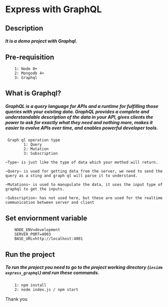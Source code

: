 # Express with GraphQL
## Description
##### It is a demo project with Graphql. 

## Pre-requisition
```
    1: Node 8+
    2: Mongodb 4+
    3: Graphql
```

## What is Graphql? 
##### GraphQL is a query language for APIs and a runtime for fulfilling those queries with your existing data. GraphQL provides a complete and understandable description of the data in your API, gives clients the power to ask for exactly what they need and nothing more, makes it easier to evolve APIs over time, and enables powerful developer tools.

```
 Graph ql operation type
        1: Query
        2: Mutation
        3: Subscription

~Type~ is just like the type of data which your method will return.

~Query~ is used for getting data from the server, we need to send the query as a sting and graph ql will parse it to understand.

~Mutations~ is used to manupulate the data, it uses the input type of graphql to get the inputs.

~Subscription~ has not used here, but these are used for the realtime communication between server and client
```


## Set enviornment variable
```
    NODE_ENV=development
    SERVER_PORT=4003
    BASE_URL=http://localhost:4001
```

## Run the project
##### To run the project you need to go to the project working directory (`inside express_graphql`) and run these commands.
```
    1: npm install
    2: node index.js / npm start
```

Thank you


